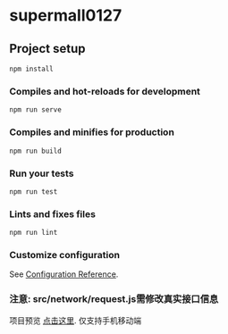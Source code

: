 # supermall0127

## Project setup
```
npm install
```

### Compiles and hot-reloads for development
```
npm run serve
```

### Compiles and minifies for production
```
npm run build
```

### Run your tests
```
npm run test
```

### Lints and fixes files
```
npm run lint
```

### Customize configuration
See [Configuration Reference](https://cli.vuejs.org/config/).

### 注意: src/network/request.js需修改真实接口信息
项目预览  [点击这里](http://47.112.172.156/).  仅支持手机移动端 
